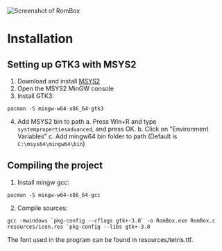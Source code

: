 ![Screenshot of RomBox](https://i.imgur.com/lJTKEbj.png)

# Installation

## Setting up GTK3 with MSYS2
1. Download and install [MSYS2](https://www.msys2.org/)
2. Open the MSYS2 MinGW console
3. Install GTK3: 
```
pacman -S mingw-w64-x86_64-gtk3
```
4. Add MSYS2 bin to path
	a. Press Win+R and type `systempropertiesadvanced`, and press OK.
	b. Click on "Environment Variables"
	c. Add mingw64 bin folder to path (Default is `C:\msys64\mingw64\bin`)

## Compiling the project
1. Install mingw gcc: 
```
pacman -S mingw-w64-x86_64-gcc
```
2. Compile sources:
```
gcc -mwindows `pkg-config --cflags gtk+-3.0` -o RomBox.exe RomBox.c resources/icon.res `pkg-config --libs gtk+-3.0
```

The font used in the program can be found in resources/tetris.ttf.
